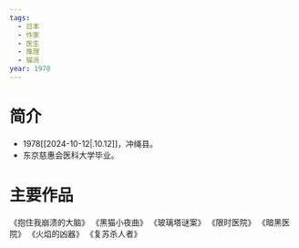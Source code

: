 ```yaml
---
tags:
  - 日本
  - 作家
  - 医生
  - 推理
  - 猫派
year: 1978
---
```

# 简介

- 1978[[2024-10-12|.10.12]]，冲绳县。
- 东京慈惠会医科大学毕业。
# 主要作品

《抱住我崩溃的大脑》
《黑猫小夜曲》
《玻璃塔谜案》
《限时医院》
《暗黑医院》
《火焰的凶器》
《复苏杀人者》